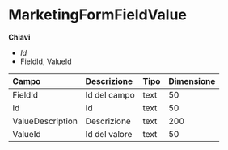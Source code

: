 # MarketingFormFieldValue

  
 **Chiavi**

* _Id_
* FieldId, ValueId

| Campo | Descrizione | Tipo | Dimensione |
| :--- | :--- | :--- | :--- |
| FieldId | Id del campo | text | 50 |
| Id | Id | text | 50 |
| ValueDescription | Descrizione | text | 200 |
| ValueId | Id del valore | text | 50 |

